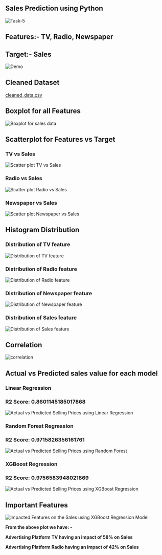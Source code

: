 ## **Sales Prediction using Python**

![Task-5](https://github.com/PrachiRanjan3/OIBSIP/assets/103803568/1bce4ca1-4739-4a9c-af99-c28ca11091c5)

## **Features:- TV,	Radio,	Newspaper**
## **Target:- Sales**

![Demo](https://github.com/PrachiRanjan3/OIBSIP/assets/103803568/76b9946a-fb32-40f1-8de2-9d4698c9f4d9)

## **Cleaned Dataset**

[cleaned_data.csv](https://github.com/PrachiRanjan3/OIBSIP/blob/main/Task-5%20Sales%20Prediction%20using%20Python/cleaned_data.csv)

## **Boxplot for all Features**

![Boxplot for sales data](https://github.com/PrachiRanjan3/OIBSIP/assets/103803568/1faff10e-fefd-4944-85c8-a66f6df17fe0)

## **Scatterplot for Features vs Target** 

### **TV vs Sales**

![Scatter plot TV vs Sales](https://github.com/PrachiRanjan3/OIBSIP/assets/103803568/0eecf1b4-d305-4094-8224-adfcc3cd677c)

### **Radio vs Sales**

![Scatter plot Radio vs Sales](https://github.com/PrachiRanjan3/OIBSIP/assets/103803568/47b5ff7f-33d0-4c3e-b77c-6ca140f20ccc)

### **Newspaper vs Sales**

![Scatter plot Newspaper vs Sales](https://github.com/PrachiRanjan3/OIBSIP/assets/103803568/fdc8ebde-998b-4906-919d-3162754dd584)

## **Histogram Distribution**

### **Distribution of TV feature**

![Distribution of TV feature](https://github.com/PrachiRanjan3/OIBSIP/assets/103803568/4720aac4-37a6-4e74-bb93-db63d0bf3c01)

### **Distribution of Radio feature**

![Distribution of Radio feature](https://github.com/PrachiRanjan3/OIBSIP/assets/103803568/b2143420-29b2-41bd-b5c9-3a4230d74ecb)

### Distribution of Newspaper feature

![Distribution of Newspaper feature](https://github.com/PrachiRanjan3/OIBSIP/assets/103803568/c223c8f8-8ad8-4ad6-bf8b-c4830800bc27)

### **Distribution of Sales feature**

![Distribution of Sales feature](https://github.com/PrachiRanjan3/OIBSIP/assets/103803568/8d7b0026-41c7-462b-b809-c216eee87019)

## **Correlation**

![correlation](https://github.com/PrachiRanjan3/OIBSIP/assets/103803568/b8c4172a-236b-4012-9f69-36de1a70a914)

## **Actual vs Predicted sales value for each model**

### **Linear Regression**

### **R2 Score: 0.8601145185017868**

![Actual vs Predicted Selling Prices using Linear Regression](https://github.com/PrachiRanjan3/OIBSIP/assets/103803568/3262b382-b7fc-43b2-81bb-6503d2b607ac)


### **Random Forest Regression**

### **R2 Score: 0.9715826356161761**

![Actual vs Predicted Selling Prices using Random Forest](https://github.com/PrachiRanjan3/OIBSIP/assets/103803568/628dd731-ae74-4b30-a15b-6e4f6c342234)


### **XGBoost Regression**

### **R2 Score: 0.9756583948021869**

![Actual vs Predicted Selling Prices using XGBoost Regression](https://github.com/PrachiRanjan3/OIBSIP/assets/103803568/412d0ad3-98b5-4573-8115-0608bf35ff01)

## **Important Features**

![Impacted Features on the Sales using XGBoost Regression Model](https://github.com/PrachiRanjan3/OIBSIP/assets/103803568/df57afea-a234-4043-89da-94eac8480526)


**From the above plot we have: -**

**Advertising Platform TV having an impact of 58% on Sales**

**Advertising Platform Radio having an impact of 42% on Sales**









